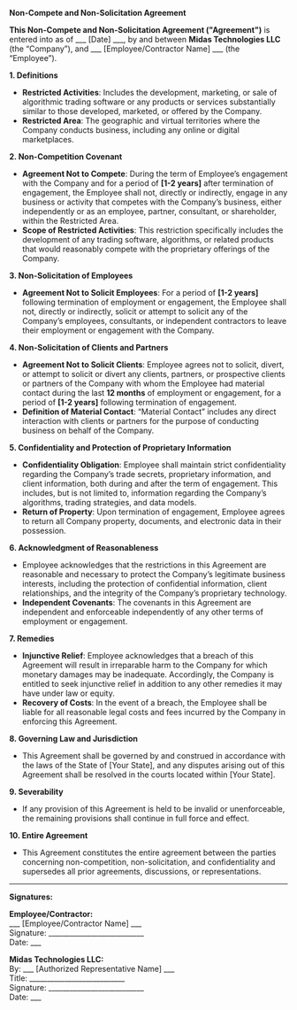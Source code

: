 **Non-Compete and Non-Solicitation Agreement**

**This Non-Compete and Non-Solicitation Agreement ("Agreement")** is entered into as of ___ [Date] ___, by and between **Midas Technologies LLC** (the “Company”), and ___ [Employee/Contractor Name] ___ (the “Employee”).

**1. Definitions**
   - **Restricted Activities**: Includes the development, marketing, or sale of algorithmic trading software or any products or services substantially similar to those developed, marketed, or offered by the Company.
   - **Restricted Area**: The geographic and virtual territories where the Company conducts business, including any online or digital marketplaces.

**2. Non-Competition Covenant**
   - **Agreement Not to Compete**: During the term of Employee’s engagement with the Company and for a period of **[1-2 years]** after termination of engagement, the Employee shall not, directly or indirectly, engage in any business or activity that competes with the Company’s business, either independently or as an employee, partner, consultant, or shareholder, within the Restricted Area.
   - **Scope of Restricted Activities**: This restriction specifically includes the development of any trading software, algorithms, or related products that would reasonably compete with the proprietary offerings of the Company.

**3. Non-Solicitation of Employees**
   - **Agreement Not to Solicit Employees**: For a period of **[1-2 years]** following termination of employment or engagement, the Employee shall not, directly or indirectly, solicit or attempt to solicit any of the Company’s employees, consultants, or independent contractors to leave their employment or engagement with the Company.

**4. Non-Solicitation of Clients and Partners**
   - **Agreement Not to Solicit Clients**: Employee agrees not to solicit, divert, or attempt to solicit or divert any clients, partners, or prospective clients or partners of the Company with whom the Employee had material contact during the last **12 months** of employment or engagement, for a period of **[1-2 years]** following termination of engagement.
   - **Definition of Material Contact**: “Material Contact” includes any direct interaction with clients or partners for the purpose of conducting business on behalf of the Company.

**5. Confidentiality and Protection of Proprietary Information**
   - **Confidentiality Obligation**: Employee shall maintain strict confidentiality regarding the Company’s trade secrets, proprietary information, and client information, both during and after the term of engagement. This includes, but is not limited to, information regarding the Company’s algorithms, trading strategies, and data models.
   - **Return of Property**: Upon termination of engagement, Employee agrees to return all Company property, documents, and electronic data in their possession.

**6. Acknowledgment of Reasonableness**
   - Employee acknowledges that the restrictions in this Agreement are reasonable and necessary to protect the Company’s legitimate business interests, including the protection of confidential information, client relationships, and the integrity of the Company’s proprietary technology.
   - **Independent Covenants**: The covenants in this Agreement are independent and enforceable independently of any other terms of employment or engagement.

**7. Remedies**
   - **Injunctive Relief**: Employee acknowledges that a breach of this Agreement will result in irreparable harm to the Company for which monetary damages may be inadequate. Accordingly, the Company is entitled to seek injunctive relief in addition to any other remedies it may have under law or equity.
   - **Recovery of Costs**: In the event of a breach, the Employee shall be liable for all reasonable legal costs and fees incurred by the Company in enforcing this Agreement.

**8. Governing Law and Jurisdiction**
   - This Agreement shall be governed by and construed in accordance with the laws of the State of [Your State], and any disputes arising out of this Agreement shall be resolved in the courts located within [Your State].

**9. Severability**
   - If any provision of this Agreement is held to be invalid or unenforceable, the remaining provisions shall continue in full force and effect.

**10. Entire Agreement**
   - This Agreement constitutes the entire agreement between the parties concerning non-competition, non-solicitation, and confidentiality and supersedes all prior agreements, discussions, or representations.

---

**Signatures:**

**Employee/Contractor:**  
___ [Employee/Contractor Name] ___  
Signature: ___________________________  
Date: ___

**Midas Technologies LLC:**  
By: ___ [Authorized Representative Name] ___  
Title: ___________________________  
Signature: ___________________________  
Date: ___

